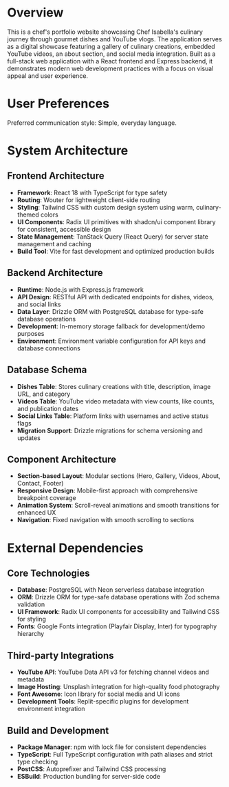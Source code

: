 # Overview

This is a chef's portfolio website showcasing Chef Isabella's culinary journey through gourmet dishes and YouTube vlogs. The application serves as a digital showcase featuring a gallery of culinary creations, embedded YouTube videos, an about section, and social media integration. Built as a full-stack web application with a React frontend and Express backend, it demonstrates modern web development practices with a focus on visual appeal and user experience.

# User Preferences

Preferred communication style: Simple, everyday language.

# System Architecture

## Frontend Architecture
- **Framework**: React 18 with TypeScript for type safety
- **Routing**: Wouter for lightweight client-side routing  
- **Styling**: Tailwind CSS with custom design system using warm, culinary-themed colors
- **UI Components**: Radix UI primitives with shadcn/ui component library for consistent, accessible design
- **State Management**: TanStack Query (React Query) for server state management and caching
- **Build Tool**: Vite for fast development and optimized production builds

## Backend Architecture
- **Runtime**: Node.js with Express.js framework
- **API Design**: RESTful API with dedicated endpoints for dishes, videos, and social links
- **Data Layer**: Drizzle ORM with PostgreSQL database for type-safe database operations
- **Development**: In-memory storage fallback for development/demo purposes
- **Environment**: Environment variable configuration for API keys and database connections

## Database Schema
- **Dishes Table**: Stores culinary creations with title, description, image URL, and category
- **Videos Table**: YouTube video metadata with view counts, like counts, and publication dates
- **Social Links Table**: Platform links with usernames and active status flags
- **Migration Support**: Drizzle migrations for schema versioning and updates

## Component Architecture
- **Section-based Layout**: Modular sections (Hero, Gallery, Videos, About, Contact, Footer)
- **Responsive Design**: Mobile-first approach with comprehensive breakpoint coverage
- **Animation System**: Scroll-reveal animations and smooth transitions for enhanced UX
- **Navigation**: Fixed navigation with smooth scrolling to sections

# External Dependencies

## Core Technologies
- **Database**: PostgreSQL with Neon serverless database integration
- **ORM**: Drizzle ORM for type-safe database operations with Zod schema validation
- **UI Framework**: Radix UI components for accessibility and Tailwind CSS for styling
- **Fonts**: Google Fonts integration (Playfair Display, Inter) for typography hierarchy

## Third-party Integrations
- **YouTube API**: YouTube Data API v3 for fetching channel videos and metadata
- **Image Hosting**: Unsplash integration for high-quality food photography
- **Font Awesome**: Icon library for social media and UI icons
- **Development Tools**: Replit-specific plugins for development environment integration

## Build and Development
- **Package Manager**: npm with lock file for consistent dependencies
- **TypeScript**: Full TypeScript configuration with path aliases and strict type checking
- **PostCSS**: Autoprefixer and Tailwind CSS processing
- **ESBuild**: Production bundling for server-side code